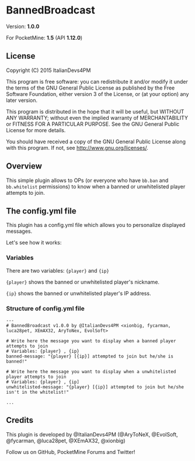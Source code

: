 # BannedBroadcast

Version: **1.0.0**

For PocketMine: **1.5** (API **1.12.0**)

## License

Copyright (C) 2015 ItalianDevs4PM

This program is free software: you can redistribute it and/or modify
it under the terms of the GNU General Public License as published by
the Free Software Foundation, either version 3 of the License, or
(at your option) any later version.

This program is distributed in the hope that it will be useful,
but WITHOUT ANY WARRANTY; without even the implied warranty of
MERCHANTABILITY or FITNESS FOR A PARTICULAR PURPOSE.  See the
GNU General Public License for more details.

You should have received a copy of the GNU General Public License
along with this program. If not, see <http://www.gnu.org/licenses/>.

## Overview

This simple plugin allows to OPs (or everyone who have ```bb.ban``` and ```bb.whitelist``` permissions) to know when a banned or unwhitelisted player attempts to join.

## The config.yml file

This plugin has a config.yml file which allows you to personalize displayed messages.

Let's see how it works:

### Variables

There are two variables: ```{player}``` and ```{ip}```

```{player}``` shows the banned or unwhitelisted player's nickname.

```{ip}``` shows the banned or unwhitelisted player's IP address.

### Structure of config.yml file

```
---
# BannedBroadcast v1.0.0 by @ItalianDevs4PM <xionbig, fycarman, luca28pet, XEmAX32, AryToNex, EvolSoft>

# Write here the message you want to display when a banned player attempts to join
# Variables: {player} , {ip}
banned-message: "{player} [{ip}] attempted to join but he/she is banned!"

# Write here the message you want to display when a unwhitelisted player attempts to join
# Variables: {player} , {ip]
unwhitelisted-message: "{player} [{ip}] attempted to join but he/she isn't in the whitelist!"

...
```

## Credits

This plugin is developed by @ItalianDevs4PM (@AryToNeX, @EvolSoft, @fycarman, @luca28pet, @XEmAX32, @xionbig)

Follow us on GitHub, PocketMine Forums and Twitter!
